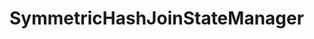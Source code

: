 # SymmetricHashJoinStateManager

<!---
## Review Me

`SymmetricHashJoinStateManager` is <<creating-instance, created>> for the left and right [OneSideHashJoiners](OneSideHashJoiner.md#joinStateManager) of a [StreamingSymmetricHashJoinExec](../physical-operators/StreamingSymmetricHashJoinExec.md) physical operator (one for each side when `StreamingSymmetricHashJoinExec` is requested to [process partitions of the left and right sides of a stream-stream join](../physical-operators/StreamingSymmetricHashJoinExec.md#processPartitions)).

![SymmetricHashJoinStateManager and Stream-Stream Join](../images/SymmetricHashJoinStateManager.png)

`SymmetricHashJoinStateManager` manages join state using the <<keyToNumValues, KeyToNumValuesStore>> and the <<keyWithIndexToValue, KeyWithIndexToValueStore>> state store handlers (and simply acts like their facade).

## Creating Instance

`SymmetricHashJoinStateManager` takes the following to be created:

* [[joinSide]] [JoinSide](#joinSide-internals)
* [[inputValueAttributes]] Attributes of input values
* [[joinKeys]] Join keys (`Seq[Expression]`)
* [[stateInfo]] [StatefulOperatorStateInfo](../stateful-stream-processing/StatefulOperatorStateInfo.md)
* [[storeConf]] [StateStoreConf](../stateful-stream-processing/StateStoreConf.md)
* [[hadoopConf]] Hadoop [Configuration]({{ hadoop.api }}/org/apache/hadoop/conf/Configuration.html)

=== [[keyToNumValues]][[keyWithIndexToValue]] KeyToNumValuesStore and KeyWithIndexToValueStore State Store Handlers -- `keyToNumValues` and `keyWithIndexToValue` Internal Properties

`SymmetricHashJoinStateManager` uses a <<KeyToNumValuesStore.md#, KeyToNumValuesStore>> (`keyToNumValues`) and a <<KeyWithIndexToValueStore.md#, KeyWithIndexToValueStore>> (`keyWithIndexToValue`) internally that are created immediately when `SymmetricHashJoinStateManager` is <<creating-instance, created>> (for a [OneSideHashJoiner](OneSideHashJoiner.md#joinStateManager)).

`keyToNumValues` and `keyWithIndexToValue` are used when `SymmetricHashJoinStateManager` is requested for the following:

* <<get, Retrieving the value rows by key>>

* <<append, Append a new value row to a given key>>

* <<removeByKeyCondition, removeByKeyCondition>>

* <<removeByValueCondition, removeByValueCondition>>

* <<commit, Commit state changes>>

* <<abortIfNeeded, Abort state changes>>

* <<metrics, Performance metrics>>

=== [[joinSide-internals]] Join Side Marker -- `JoinSide` Internal Enum

`JoinSide` can be one of the two possible values:

* [[LeftSide]][[left]] `LeftSide` (alias: `left`)

* [[RightSide]][[right]] `RightSide` (alias: `right`)

They are both used exclusively when `StreamingSymmetricHashJoinExec` binary physical operator is requested to <<physical-operators/StreamingSymmetricHashJoinExec.md#doExecute, execute>> (and <<physical-operators/StreamingSymmetricHashJoinExec.md#processPartitions, process partitions of the left and right sides of a stream-stream join>> with an [OneSideHashJoiner](OneSideHashJoiner.md)).

=== [[metrics]] Performance Metrics -- `metrics` Method

[source, scala]
----
metrics: StateStoreMetrics
----

`metrics` returns the combined [StateStoreMetrics](../stateful-stream-processing/StateStoreMetrics.md) of the <<keyToNumValues, KeyToNumValuesStore>> and the <<keyWithIndexToValue, KeyWithIndexToValueStore>> state store handlers.

`metrics` is used when `OneSideHashJoiner` is requested to [commitStateAndGetMetrics](OneSideHashJoiner.md#commitStateAndGetMetrics).

=== [[removeByKeyCondition]] `removeByKeyCondition` Method

[source, scala]
----
removeByKeyCondition(
  removalCondition: UnsafeRow => Boolean): Iterator[UnsafeRowPair]
----

`removeByKeyCondition` creates an `Iterator` of `UnsafeRowPairs` that <<removeByKeyCondition-getNext, removes keys (and associated values)>> for which the given `removalCondition` predicate holds.

[[removeByKeyCondition-allKeyToNumValues]]
`removeByKeyCondition` uses the <<keyToNumValues, KeyToNumValuesStore>> for <<KeyToNumValuesStore.md#iterator, all state keys and values (in the underlying state store)>>.

`removeByKeyCondition` is used when `OneSideHashJoiner` is requested to [remove an old state](OneSideHashJoiner.md#removeOldState) (for [JoinStateKeyWatermarkPredicate](JoinStateWatermarkPredicate.md#JoinStateKeyWatermarkPredicate)).

==== [[removeByKeyCondition-getNext]] `getNext` Internal Method (of `removeByKeyCondition` Method)

[source, scala]
----
getNext(): UnsafeRowPair
----

`getNext` goes over the keys and values in the <<removeByKeyCondition-allKeyToNumValues, allKeyToNumValues>> sequence and <<KeyToNumValuesStore.md#remove, removes keys>> (from the <<keyToNumValues, KeyToNumValuesStore>>) and the <<KeyWithIndexToValueStore.md#, corresponding values>> (from the <<keyWithIndexToValue, KeyWithIndexToValueStore>>) for which the given `removalCondition` predicate holds.

=== [[removeByValueCondition]] `removeByValueCondition` Method

[source, scala]
----
removeByValueCondition(
  removalCondition: UnsafeRow => Boolean): Iterator[UnsafeRowPair]
----

`removeByValueCondition` creates an `Iterator` of `UnsafeRowPairs` that <<removeByValueCondition-getNext, removes values (and associated keys if needed)>> for which the given `removalCondition` predicate holds.

`removeByValueCondition` is used when `OneSideHashJoiner` is requested to [remove an old state](OneSideHashJoiner.md#removeOldState) (when [JoinStateValueWatermarkPredicate](JoinStateWatermarkPredicate.md#JoinStateValueWatermarkPredicate) is used).

==== [[removeByValueCondition-getNext]] `getNext` Internal Method (of `removeByValueCondition` Method)

[source, scala]
----
getNext(): UnsafeRowPair
----

`getNext`...FIXME

=== [[append]] Appending New Value Row to Key -- `append` Method

[source, scala]
----
append(
  key: UnsafeRow,
  value: UnsafeRow): Unit
----

`append` requests the <<keyToNumValues, KeyToNumValuesStore>> for the <<KeyToNumValuesStore.md#get, number of value rows for the given key>>.

In the end, `append` requests the stores for the following:

* <<keyWithIndexToValue, KeyWithIndexToValueStore>> to <<KeyWithIndexToValueStore.md#put, store the given value row>>

* <<keyToNumValues, KeyToNumValuesStore>> to <<KeyToNumValuesStore.md#put, store the given key with the number of value rows incremented>>.

`append` is used when `OneSideHashJoiner` is requested to [storeAndJoinWithOtherSide](OneSideHashJoiner.md#storeAndJoinWithOtherSide).

=== [[get]] Retrieving Value Rows By Key -- `get` Method

[source, scala]
----
get(key: UnsafeRow): Iterator[UnsafeRow]
----

`get` requests the <<keyToNumValues, KeyToNumValuesStore>> for the <<KeyToNumValuesStore.md#get, number of value rows for the given key>>.

In the end, `get` requests the <<keyWithIndexToValue, KeyWithIndexToValueStore>> to <<KeyWithIndexToValueStore.md#getAll, retrieve that number of value rows for the given key>> and leaves value rows only.

`get` is used when `OneSideHashJoiner` is requested to [storeAndJoinWithOtherSide](OneSideHashJoiner.md#storeAndJoinWithOtherSide) and [retrieving value rows for a key](OneSideHashJoiner.md#get).

=== [[commit]] Committing State (Changes) -- `commit` Method

[source, scala]
----
commit(): Unit
----

`commit` simply requests the <<keyToNumValues, keyToNumValues>> and <<keyWithIndexToValue, keyWithIndexToValue>> state store handlers to <<StateStoreHandler.md#commit, commit state changes>>.

`commit` is used when `OneSideHashJoiner` is requested to [commit state changes and get performance metrics](OneSideHashJoiner.md#commitStateAndGetMetrics).

=== [[abortIfNeeded]] Aborting State (Changes) -- `abortIfNeeded` Method

[source, scala]
----
abortIfNeeded(): Unit
----

`abortIfNeeded`...FIXME

NOTE: `abortIfNeeded` is used when...FIXME

=== [[allStateStoreNames]] `allStateStoreNames` Object Method

[source, scala]
----
allStateStoreNames(joinSides: JoinSide*): Seq[String]
----

`allStateStoreNames` simply returns the <<getStateStoreName, names of the state stores>> for all possible combinations of the given `JoinSides` and the two possible store types (e.g. <<StateStoreHandler.md#KeyToNumValuesType, keyToNumValues>> and <<StateStoreHandler.md#KeyWithIndexToValueType, keyWithIndexToValue>>).

NOTE: `allStateStoreNames` is used exclusively when `StreamingSymmetricHashJoinExec` physical operator is requested to <<physical-operators/StreamingSymmetricHashJoinExec.md#doExecute, execute and generate the runtime representation>> (as a `RDD[InternalRow]`).

=== [[getStateStoreName]] `getStateStoreName` Object Method

[source, scala]
----
getStateStoreName(
  joinSide: JoinSide,
  storeType: StateStoreType): String
----

`getStateStoreName` simply returns a string of the following format:

```
[joinSide]-[storeType]
```

[NOTE]
====
`getStateStoreName` is used when:

* `StateStoreHandler` is requested to <<StateStoreHandler.md#getStateStore, load a state store>>

* `SymmetricHashJoinStateManager` utility is requested for <<allStateStoreNames, allStateStoreNames>> (for `StreamingSymmetricHashJoinExec` physical operator to <<physical-operators/StreamingSymmetricHashJoinExec.md#doExecute, execute and generate the runtime representation>>)
====

=== [[updateNumValueForCurrentKey]] `updateNumValueForCurrentKey` Internal Method

[source, scala]
----
updateNumValueForCurrentKey(): Unit
----

`updateNumValueForCurrentKey`...FIXME

NOTE: `updateNumValueForCurrentKey` is used exclusively when `SymmetricHashJoinStateManager` is requested to <<removeByValueCondition, removeByValueCondition>>.

=== [[internal-properties]] Internal Properties

[cols="30m,70",options="header",width="100%"]
|===
| Name
| Description

| keyAttributes
a| [[keyAttributes]] Key attributes, i.e. `AttributeReferences` of the <<keySchema, key schema>>

Used exclusively in `KeyWithIndexToValueStore` when requested for the <<KeyWithIndexToValueStore.md#keyWithIndexExprs, keyWithIndexExprs>>, <<KeyWithIndexToValueStore.md#indexOrdinalInKeyWithIndexRow, indexOrdinalInKeyWithIndexRow>>, <<KeyWithIndexToValueStore.md#keyWithIndexRowGenerator, keyWithIndexRowGenerator>> and <<KeyWithIndexToValueStore.md#keyRowGenerator, keyRowGenerator>>

| keySchema
a| [[keySchema]] Key schema (`StructType`) based on the <<joinKeys, join keys>> with the names in the format of *field* and their ordinals (index)

Used when:

* `SymmetricHashJoinStateManager` is requested for the <<keyAttributes, key attributes>> (for <<KeyWithIndexToValueStore.md#, KeyWithIndexToValueStore>>)

* `KeyToNumValuesStore` is requested for the <<KeyToNumValuesStore.md#stateStore, state store>>

* `KeyWithIndexToValueStore` is requested for the <<KeyWithIndexToValueStore.md#keyWithIndexSchema, keyWithIndexSchema>> (for the internal <<KeyWithIndexToValueStore.md#stateStore, state store>>)

|===
-->
